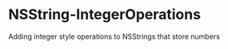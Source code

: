NSString-IntegerOperations
==========================

Adding integer style operations to NSStrings that store numbers 
